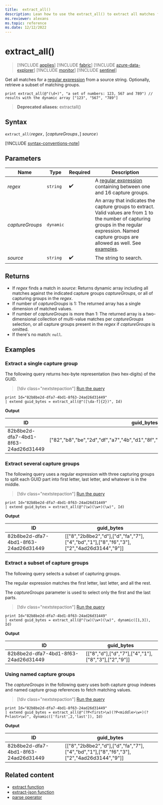 ```yaml
---
title:  extract_all()
description: Lean how to use the extract_all() to extract all matches for a regular expression from a source string.
ms.reviewer: alexans
ms.topic: reference
ms.date: 12/12/2022
---
```

# extract_all()

> [!INCLUDE [applies](../includes/applies-to-version/applies.md)] [!INCLUDE [fabric](../includes/applies-to-version/fabric.md)] [!INCLUDE [azure-data-explorer](../includes/applies-to-version/azure-data-explorer.md)] [!INCLUDE [monitor](../includes/applies-to-version/monitor.md)] [!INCLUDE [sentinel](../includes/applies-to-version/sentinel.md)]

Get all matches for a [regular expression](re2.md) from a source string.
Optionally, retrieve a subset of matching groups.

```kusto
print extract_all(@"(\d+)", "a set of numbers: 123, 567 and 789") // results with the dynamic array ["123", "567", "789"]
```

> **Deprecated aliases:** extractall()

## Syntax

`extract_all(`*regex*`,` [*captureGroups*`,`] *source*`)`

[!INCLUDE [syntax-conventions-note](../includes/syntax-conventions-note.md)]

## Parameters

| Name | Type | Required | Description |
|--|--|--|--|
| *regex* | `string` |  :heavy_check_mark: | A [regular expression](re2.md) containing between one and 16 capture groups.|
| *captureGroups* | `dynamic` | | An array that indicates the capture groups to extract. Valid values are from 1 to the number of capturing groups in the regular expression. Named capture groups are allowed as well. See [examples](#examples).|
| *source* | `string` |  :heavy_check_mark:| The string to search.|

## Returns

* If *regex* finds a match in *source*: Returns dynamic array including all matches against the indicated capture groups *captureGroups*, or all of capturing groups in the *regex*.
* If number of *captureGroups* is 1: The returned array has a single dimension of matched values.
* If number of *captureGroups* is more than 1: The returned array is a two-dimensional collection of multi-value matches per *captureGroups* selection, or all capture groups present in the *regex* if *captureGroups* is omitted.
* If there's no match: `null`.

## Examples

### Extract a single capture group

The following query returns hex-byte representation (two hex-digits) of the GUID.

> [!div class="nextstepaction"]
> <a href="https://dataexplorer.azure.com/clusters/help/databases/Samples?query=H4sIAAAAAAAAAysoyswrUfBMsVWyMEqySEo1StFNSUs01zVJSjHUtUgzM9Y1MklMMTJLMTY0MbFU4qpRSK0oSc1LUUgvzUyJT6osSS1WsAWJFSUml8Qn5uRoOChpRMekJOqmxVYb1Woq6QAN1wQA6/wKuGYAAAA=" target="_blank">Run the query</a>

```kusto
print Id="82b8be2d-dfa7-4bd1-8f63-24ad26d31449"
| extend guid_bytes = extract_all(@"([\da-f]{2})", Id) 
```

**Output**

|ID|guid_bytes|
|---|---|
|82b8be2d-dfa7-4bd1-8f63-24ad26d31449|["82","b8","be","2d","df","a7","4b","d1","8f","63","24","ad","26","d3","14","49"]|

### Extract several capture groups

The following query uses a regular expression with three capturing groups to split each GUID part into first letter, last letter, and whatever is in the middle.

> [!div class="nextstepaction"]
> <a href="https://dataexplorer.azure.com/clusters/help/databases/Samples?query=H4sIAAAAAAAAAysoyswrUfBMsVWyMEqySEo1StFNSUs01zVJSjHUtUgzM9Y1MklMMTJLMTY0MbFU4qpRSK0oSc1LUUgvzUyJT6osSS1WsAWJFSUml8Qn5uRoOChpxJRrArE2iNBU0gGargkAiT0FmGcAAAA=" target="_blank">Run the query</a>

```kusto
print Id="82b8be2d-dfa7-4bd1-8f63-24ad26d31449"
| extend guid_bytes = extract_all(@"(\w)(\w+)(\w)", Id)
```

**Output**

|ID|guid_bytes|
|---|---|
|82b8be2d-dfa7-4bd1-8f63-24ad26d31449|[["8","2b8be2","d"],["d","fa","7"],["4","bd","1"],["8","f6","3"],["2","4ad26d3144","9"]]|

### Extract a subset of capture groups

The following query selects a subset of capturing groups.

The regular expression matches the first letter, last letter, and all the rest.

The *captureGroups* parameter is used to select only the first and the last parts.

> [!div class="nextstepaction"]
> <a href="https://dataexplorer.azure.com/clusters/help/databases/Samples?query=H4sIAAAAAAAAAysoyswrUfBMsVWyMEqySEo1StFNSUs01zVJSjHUtUgzM9Y1MklMMTJLMTY0MbFU4qpRSK0oSc1LUUgvzUyJT6osSS1WsAWJFSUml8Qn5uRoOChpxJRrArE2iNBU0lFIqcxLzM1M1og21DGO1dQB2qYJAHPOX8l3AAAA" target="_blank">Run the query</a>

```kusto
print Id="82b8be2d-dfa7-4bd1-8f63-24ad26d31449"
| extend guid_bytes = extract_all(@"(\w)(\w+)(\w)", dynamic([1,3]), Id) 
```

**Output**

|ID|guid_bytes|
|---|---|
|82b8be2d-dfa7-4bd1-8f63-24ad26d31449|[["8","d"],["d","7"],["4","1"],["8","3"],["2","9"]]|

### Using named capture groups

The *captureGroups* in the following query uses both capture group indexes and named capture group references to fetch matching values.

> [!div class="nextstepaction"]
> <a href="https://dataexplorer.azure.com/clusters/help/databases/Samples?query=H4sIAAAAAAAAAyWOsQrCMBRFd78iZEmLydA01AhWXd3cVcpLX1ICaZE2ogU/3qaO5x4O3Ofoh0guWFMtjTZWokAHO6EMFkK7qhRSAcoKy0KpPd18if1EOyDpXh4bM0c7kTptI7SxgRCyM81O14Pz4xSP93eeoPeIwS60XTHAX1FOcB6g9212Y2vAuOQsafbI+fIq/wFEwbznnwAAAA==" target="_blank">Run the query</a>

```kusto
print Id="82b8be2d-dfa7-4bd1-8f63-24ad26d31449"
| extend guid_bytes = extract_all(@"(?P<first>\w)(?P<middle>\w+)(?P<last>\w)", dynamic(['first',2,'last']), Id) 
```

**Output**

|ID|guid_bytes|
|---|---|
|82b8be2d-dfa7-4bd1-8f63-24ad26d31449|[["8","2b8be2","d"],["d","fa","7"],["4","bd","1"],["8","f6","3"],["2","4ad26d3144","9"]]|

## Related content

* [extract function](extract-function.md)
* [extract-json function](extract-json-function.md)
* [parse operator](parse-operator.md)
